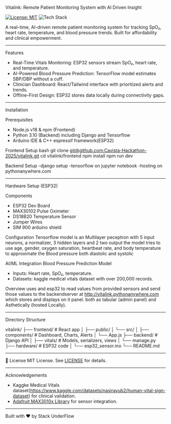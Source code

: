 Vitalink: Remote Patient Monitoring System with AI Driven Insight

[![License: MIT](https://img.shields.io/badge/License-MIT-blue.svg)](https://opensource.org/licenses/MIT)
![Tech Stack](https://img.shields.io/badge/Stack-React%20%7C%20Django%20%7C%20TensorFlow%20%7C%20ESP32-brightgreen)

A real-time, AI-driven remote patient monitoring system for tracking SpO₂, heart rate, temperature, and blood pressure trends. Built for affordability and clinical empowerment.

---

  Features
- Real-Time Vitals Monitoring: ESP32 sensors stream SpO₂, heart rate, and temperature.
- AI-Powered Blood Pressure Prediction: TensorFlow model estimates SBP/DBP without a cuff.
- Clinician Dashboard: React/Tailwind interface with prioritized alerts and trends.
- Offline-First Design: ESP32 stores data locally during connectivity gaps.

---
 Installation

Prerequisites
- Node.js v18 & npm (Frontend)
- Python  3.10 (Backend) including Django and Tensorflow 
- Arduino IDE & C++ espressif framework(ESP32)

Frontend Setup
bash
git clone [git@github.com:Cavista-Hackathon-2025/vitalink.git](https://github.com/Cavista-Hackathon-2025/vitalink.git)
cd vitalink/frontend
npm install
npm run dev 


Backend Setup
-django setup
-tensorflow on jupyter notebook
-hosting on pythonanywhere.com


---

Hardware Setup (ESP32)

Components
- ESP32 Dev Board
- MAX30102 Pulse Oximeter
- DS18B20 Temperature Sensor
- Jumper Wires
- SIM 900 arduino shield

  
Configuration
Tensorflow model is an Multilayer peceptron with 5 input neurons, a normalizer, 3 hidden layers and 2 two output
the model tries to use age, gender, oxygen saturation, heartbeat rate, and body temperature to approximate the Blood pressure both diastolic and systolic



AI/ML Integration
Blood Pressure Prediction Model
- Inputs: Heart rate, SpO₂, temperature.
- Datasets: kaggle medical vitals dataset with over 200,000 records.

Overview
uses and esp32 to read values from provided sensors and send those values to the backendserver at http://vitalink.pythonanywhere.com
which stores and displays on it panel. both as tabular (admin panel) and Asthetically (hosted Locally).

   

---

Directory Structure

vitalink/
├── frontend/           # React app
│   ├── public/
│   └── src/
│       ├── components/ # Dashboard, Charts, Alerts
│       └── App.js
├── backend/            # Django API
│   ├── vitals/         # Models, serializers, views
│   └── manage.py
├── hardware/           # ESP32 code
│   └── esp32_sensor.ino
└── README.md


---

 📜 License
MIT License. See [LICENSE](LICENSE) for details.

---

 Acknowledgements
- Kaggke Medical Vitals dataset(https://www.kaggle.com/datasets/nasirayub2/human-vital-sign-dataset) for clinical validation.
- [Adafruit MAX3010x Library](https://github.com/adafruit/Adafruit_MAX3010x) for sensor integration.

---

 Built with ❤ by Stack UnderFlow 

